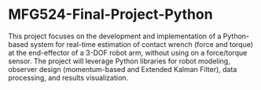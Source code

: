 # MFG524-Final-Project-Python
This project focuses on the development and implementation of a Python-based system for real-time estimation of contact wrench (force and torque) at the end-effector of a 3-DOF robot arm, without using on a force/torque sensor. The project will leverage Python libraries for robot modeling, observer design (momentum-based and Extended Kalman Filter), data processing, and results visualization.
